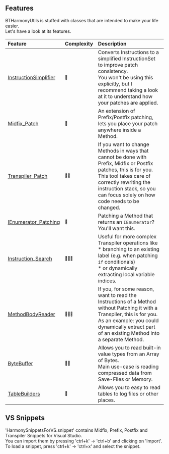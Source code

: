 ﻿## Features

BTHarmonyUtils is stuffed with classes that are intended to make your life easier.  
Let's have a look at its features.

|Feature|Complexity|Description|
|:---|:---|:---|
|[InstructionSimplifier](https://github.com/BlazingTwist/BTHarmonyUtils/wiki/Instruction-Simplifier)|<span style="font-size: 0.8em">🔴</span>|Converts Instructions to a simplified InstructionSet to improve patch consistency.<br/>You won't be using this explicitly, but I recommend taking a look at it to understand how your patches are applied.
|[Midfix_Patch](https://github.com/BlazingTwist/BTHarmonyUtils/wiki/Midfix-Patch)|<span style="font-size: 0.8em">🔴</span>|An extension of Prefix/Postfix patching, lets you place your patch anywhere inside a Method.
|[Transpiler_Patch](https://github.com/BlazingTwist/BTHarmonyUtils/wiki/Transpiler-Patch)|<span style="font-size: 0.8em">🔴🔴</span>|If you want to change Methods in ways that cannot be done with Prefix, Midfix or Postfix patches, this is for you.<br/>This tool takes care of correctly rewriting the instruction stack, so you can focus solely on how code needs to be changed.|
|[IEnumerator_Patching](https://github.com/BlazingTwist/BTHarmonyUtils/wiki/IEnumerator-Patching)|<span style="font-size: 0.8em">🔴</span>|Patching a Method that returns an `IEnumerator`? You'll want this.|
|[Instruction_Search](https://github.com/BlazingTwist/BTHarmonyUtils/wiki/Instruction-Search)|<span style="font-size: 0.8em">🔴🔴🔴</span>|Useful for more complex Transpiler operations like<br/>* branching to an existing label (e.g. when patching `if` conditionals)<br/>* or dynamically extracting local variable indices.|
|[MethodBodyReader](https://github.com/BlazingTwist/BTHarmonyUtils/wiki/Method-Body-Reader)|<span style="font-size: 0.8em">🔴🔴🔴</span>|If you, for some reason, want to read the Instructions of a Method without Patching it with a Transpiler, this is for you.<br/>As an example: you could dynamically extract part of an existing Method into a separate Method.|
|[ByteBuffer](https://github.com/BlazingTwist/BTHarmonyUtils/wiki/Byte-Buffer)|<span style="font-size: 0.8em">🔴🔴</span>|Allows you to read built-in value types from an Array of Bytes.<br/>Main use-case is reading compressed data from Save-Files or Memory.|
|[TableBuilders](https://github.com/BlazingTwist/BTHarmonyUtils/wiki/Table-Builders)|<span style="font-size: 0.8em">🔴</span>|Allows you to easy to read tables to log files or other places.|

## VS Snippets

'HarmonySnippetsForVS.snippet' contains Midfix, Prefix, Postfix and Transpiler Snippets for Visual Studio.  
You can import them by pressing 'ctrl+k' -> 'ctrl+b' and clicking on 'Import'.
To load a snippet, press 'ctrl+k' -> 'ctrl+x' and select the snippet.